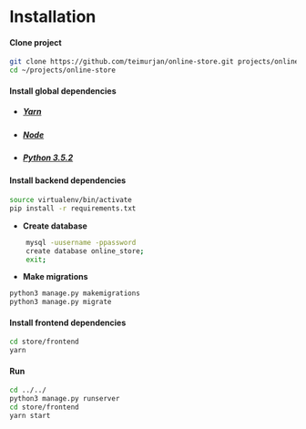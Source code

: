 # Installation
#### Clone project
```sh
git clone https://github.com/teimurjan/online-store.git projects/online-store
cd ~/projects/online-store
```
#### Install global dependencies
* ##### [Yarn](https://yarnpkg.com/lang/en/docs/install/)
* ##### [Node](https://nodejs.org/en/download/)
* ##### [Python 3.5.2](https://www.python.org/downloads/release/python-352/)
#### Install backend dependencies
```sh
source virtualenv/bin/activate
pip install -r requirements.txt
```
* __Create database__
``` sh
    mysql -uusername -ppassword
    create database online_store;
    exit;
```
* __Make migrations__
``` sh
python3 manage.py makemigrations
python3 manage.py migrate
```
#### Install frontend dependencies
``` sh
cd store/frontend
yarn
```
#### Run
```sh 
cd ../../
python3 manage.py runserver
cd store/frontend
yarn start
```


